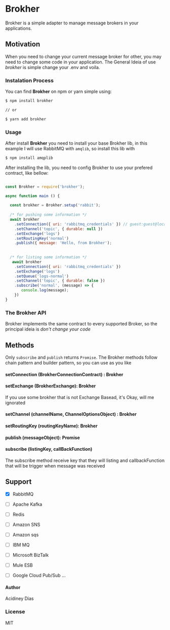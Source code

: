 # Brokher
Brokher is a simple adapter to manage message brokers in your applications.

## Motivation

When you need to change your current message broker for other, you may need to change some code in your application.
The General Ideia of use *brokher* is simple change your .env and voila.

### Instalation Process
You can find **Brokher** on npm or yarn simple using:
```bash
$ npm install brokher

// or

$ yarn add brokher
```

### Usage
After install **Brokher** you need to install your base Brokher lib, in this example I will use RabbitMQ with `amqlib`, so install this lib with
```bash
$ npm install amqplib

```

After installing the lib, you need to config Brokher to use your prefered contract, like bellow:

```js

const Brokher = require('brokher');

async function main () {
  
  const brokher = Brokher.setup('rabbit');
  
  /* for pushing some information */
  await brokher
    .setConnection({ uri: 'rabbitmq_credentials' }) // guest:guest@localhost:5672
    .setChannel('topic', { durable: null })
    .setExchange('logs')
    .setRoutingKey('normal')
    .publish({ message: 'Hello, from Brokher');
    
    
  /* for listing some information */
   await brokher
    .setConnection({ uri: 'rabbitmq_credentials' })
    .setExchange('logs')
    .setQueue('logs-normal')
    .setChannel('topic', { durable: false })
    .subscribe('normal', (message) => {
       console.log(message);
    })
}

```

### The Brokher API
Brokher implements the same contract to every supported Broker, so the principal ideia is *don't change your code*


## Methods

Only `subscribe` and `publish` returns `Promise`. The Brokher methods follow chain pattern and builder pattern, so you can use as you like

#### setConnection (BrokherConnectionContract) : Brokher
#### setExchange (BrokherExchange): Brokher
If you use some brokher that is not Exchange Basead, it's Okay, will me ignorated
#### setChannel (channelName, ChannelOptionsObject) : Brokher
#### setRoutingKey (routingKeyName): Brokher
#### publish (messageObject): Promise<boolean>
#### subscribe (listingKey, callBackFunction)
The subscribe method receive key that they will listing and callbackFunction that will be trigger when message was received


## Support

- [X] RabbitMQ
- [ ] Apache Kafka
- [ ] Redis
- [ ] Amazon SNS
- [ ] Amazon sqs
- [ ] IBM MQ
- [ ] Microsoft BizTalk
- [ ] Mule ESB
- [ ] Google Cloud Pub/Sub
...


#### Author
Acidiney Dias

### License
MIT
